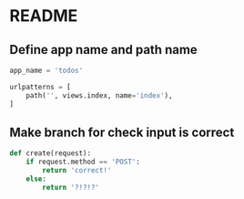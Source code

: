 # README

## Define app name and path name

```python
app_name = 'todos'

urlpatterns = [
    path('', views.index, name='index'),
]
```

## Make branch for check input is correct

```python
def create(request):
    if request.method == 'POST':
        return 'correct!'
    else:
        return '?!?!?'
```
